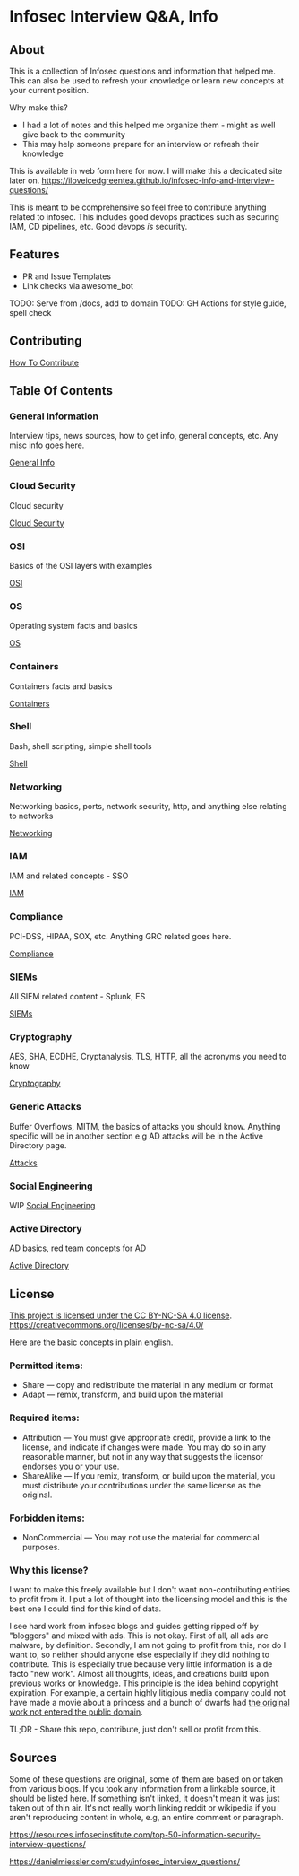 # Infosec Interview Q&A, Info

## About

This is a collection of Infosec questions and information that helped me. This can also be used to refresh your knowledge or learn new concepts at your current position.

Why make this?

* I had a lot of notes and this helped me organize them - might as well give back to the community 
* This may help someone prepare for an interview or refresh their knowledge

This is available in web form here for now. I will make this a dedicated site later on.
https://iloveicedgreentea.github.io/infosec-info-and-interview-questions/

This is meant to be comprehensive so feel free to contribute anything related to infosec. This includes good devops practices such as securing IAM, CD pipelines, etc. Good devops *is* security. 

## Features

* PR and Issue Templates 
* Link checks via awesome_bot

TODO: Serve from /docs, add to domain
TODO: GH Actions for style guide, spell check

## Contributing

[How To Contribute](CONTRIBUTING.md)

## Table Of Contents

### General Information
Interview tips, news sources, how to get info, general concepts, etc. Any misc info goes here.

[General Info](Info/general_info.md)

### Cloud Security
Cloud security

[Cloud Security](Info/cloud.md)

### OSI
Basics of the OSI layers with examples

[OSI](Info/osi.md)

### OS
Operating system facts and basics

[OS](Info/os.md)

### Containers
Containers facts and basics

[Containers](Info/containers.md)

### Shell
Bash, shell scripting, simple shell tools

[Shell](Info/shell.md)

### Networking
Networking basics, ports, network security, http, and anything else relating to networks

[Networking](Info/networking.md)

### IAM
IAM and related concepts - SSO

[IAM](Info/iam.md)

### Compliance
PCI-DSS, HIPAA, SOX, etc. Anything GRC related goes here.

[Compliance](Info/compliance.md)

### SIEMs
All SIEM related content - Splunk, ES

[SIEMs](Info/siem.md)

### Cryptography
AES, SHA, ECDHE, Cryptanalysis, TLS, HTTP, all the acronyms you need to know

[Cryptography](Info/cryptography.md)

### Generic Attacks
Buffer Overflows, MITM, the basics of attacks you should know. Anything specific will be in another section e.g AD attacks will be in the Active Directory page.

[Attacks](Info/attacks.md)

### Social Engineering
WIP
[Social Engineering](Info/social_engineering.md)


### Active Directory
AD basics, red team concepts for AD

[Active Directory](Info/activedirectory.md)

## License

[This project is licensed under the CC BY-NC-SA 4.0 license](license.md). 
https://creativecommons.org/licenses/by-nc-sa/4.0/

Here are the basic concepts in plain english.

### Permitted items:

* Share — copy and redistribute the material in any medium or format
* Adapt — remix, transform, and build upon the material 

### Required items:

* Attribution — You must give appropriate credit, provide a link to the license, and indicate if changes were made. You may do so in any reasonable manner, but not in any way that suggests the licensor endorses you or your use. 
* ShareAlike — If you remix, transform, or build upon the material, you must distribute your contributions under the same license as the original. 

### Forbidden items:

* NonCommercial — You may not use the material for commercial purposes. 

### Why this license?

I want to make this freely available but I don't want non-contributing entities to profit from it. I put a lot of thought into the licensing model and this is the best one I could find for this kind of data. 

I see hard work from infosec blogs and guides getting ripped off by "bloggers" and mixed with ads. This is not okay. First of all, all ads are malware, by definition. Secondly, I am not going to profit from this, nor do I want to, so neither should anyone else especially if they did nothing to contribute. This is especially true because very little information is a de facto "new work". Almost all thoughts, ideas, and creations build upon previous works or knowledge. This principle is the idea behind copyright expiration. For example, a certain highly litigious media company could not have made a movie about a princess and a bunch of dwarfs had [the original work not entered the public domain](https://en.wikipedia.org/wiki/Snow_White). 

TL;DR - Share this repo, contribute, just don't sell or profit from this.

## Sources
Some of these questions are original, some of them are based on or taken from various blogs. If you took any information from a linkable source, it should be listed here. If something isn't linked, it doesn't mean it was just taken out of thin air. It's not really worth linking reddit or wikipedia if you aren't reproducing content in whole, e.g, an entire comment or paragraph.

https://resources.infosecinstitute.com/top-50-information-security-interview-questions/

https://danielmiessler.com/study/infosec_interview_questions/